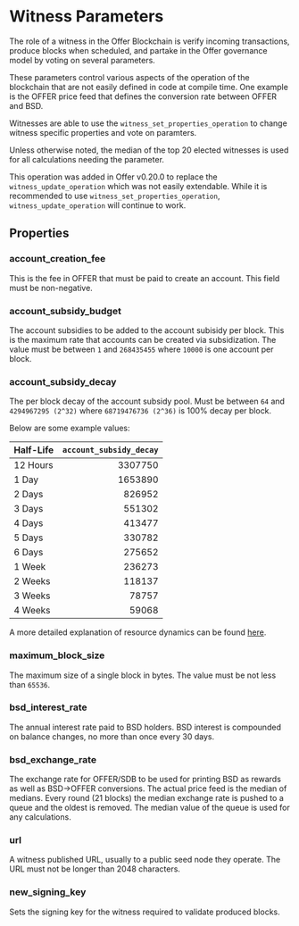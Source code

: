 # Witness Parameters

The role of a witness in the Offer Blockchain is verify incoming transactions, produce blocks when scheduled, and partake in the Offer governance model by voting on several parameters.

These parameters control various aspects of the operation of the blockchain that are not easily defined in code at compile time. One example is the OFFER price feed that defines the conversion rate between OFFER and BSD.

Witnesses are able to use the `witness_set_properties_operation` to change witness specific properties and vote on paramters.

Unless otherwise noted, the median of the top 20 elected witnesses is used for all calculations needing the parameter.

This operation was added in Offer v0.20.0 to replace the `witness_update_operation` which was not easily extendable. While it is recommended to use `witness_set_properties_operation`, `witness_update_operation` will continue to work.

## Properties

### account_creation_fee

This is the fee in OFFER that must be paid to create an account. This field must be non-negative.

### account_subsidy_budget

The account subsidies to be added to the account subisidy per block. This is the maximum rate that accounts can be created via subsidization.
The value must be between `1` and `268435455` where `10000` is one account per block.

### account_subsidy_decay

The per block decay of the account subsidy pool. Must be between `64` and `4294967295 (2^32)` where `68719476736 (2^36)` is 100% decay per block.

Below are some example values:

| Half-Life | `account_subsidy_decay` |
|:----------|------------------------:|
| 12 Hours | 3307750 |
| 1 Day | 1653890 |
| 2 Days | 826952 |
| 3 Days | 551302 |
| 4 Days | 413477 |
| 5 Days | 330782 |
| 6 Days | 275652 |
| 1 Week | 236273 |
| 2 Weeks | 118137 |
| 3 Weeks | 78757 |
| 4 Weeks | 59068 |

A more detailed explanation of resource dynamics can be found [here](./devs/2018-08-20-resource-notes.md).

### maximum_block_size

The maximum size of a single block in bytes. The value must be not less than `65536`.

### bsd_interest_rate

The annual interest rate paid to BSD holders. BSD interest is compounded on balance changes, no more than once every 30 days.

### bsd_exchange_rate

The exchange rate for OFFER/SDB to be used for printing BSD as rewards as well as BSD->OFFER conversions.
The actual price feed is the median of medians. Every round (21 blocks) the median exchange rate is pushed to a queue and the oldest is removed. The median value of the queue is used for any calculations.

### url

A witness published URL, usually to a public seed node they operate. The URL must not be longer than 2048 characters.

### new_signing_key

Sets the signing key for the witness required to validate produced blocks.
